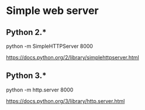 # Simple web server

## Python 2.*

python -m SimpleHTTPServer 8000

<https://docs.python.org/2/library/simplehttpserver.html>

## Python 3.*

python -m http.server 8000

<https://docs.python.org/3/library/http.server.html>

